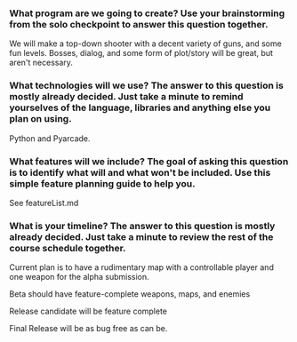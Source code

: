 ### What program are we going to create? Use your brainstorming from the solo checkpoint to answer this question together.

We will make a top-down shooter with a decent variety of guns, and some fun levels. Bosses, dialog, and some form of plot/story will be great, but aren't necessary.

### What technologies will we use? The answer to this question is mostly already decided. Just take a minute to remind yourselves of the language, libraries and anything else you plan on using.

Python and Pyarcade.

### What features will we include? The goal of asking this question is to identify what will and what won't be included. Use this simple feature planning guide to help you.

See featureList.md

### What is your timeline? The answer to this question is mostly already decided. Just take a minute to review the rest of the course schedule together.

Current plan is to have a rudimentary map with a controllable player and one weapon for the alpha submission.

Beta should have feature-complete weapons, maps, and enemies

Release candidate will be feature complete

Final Release will be as bug free as can be.